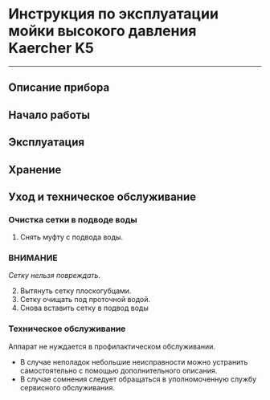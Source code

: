# Инструкция по эксплуатации мойки высокого давления Kaercher K5
---
## Описание прибора

## Начало работы

## Эксплуатация

## Хранение

## Уход и техническое обслуживание

### Очистка сетки в подводе воды
1. Снять муфту с подвода воды.

### ВНИМАНИЕ
*Сетку нельзя повреждать.*

2. Вытянуть сетку плоскогубцами.
3. Сетку очищать под проточной водой.
4. Снова вставить сетку в подвод воды

### Техническое обслуживание

Аппарат не нуждается в профилактическом обслуживании.

* В случае неполадок небольшие неисправности можно устранить самостоятельно с помощью дополнительного описания.
* В случае сомнения следует обращаться в уполномоченную службу сервисного обслуживания.